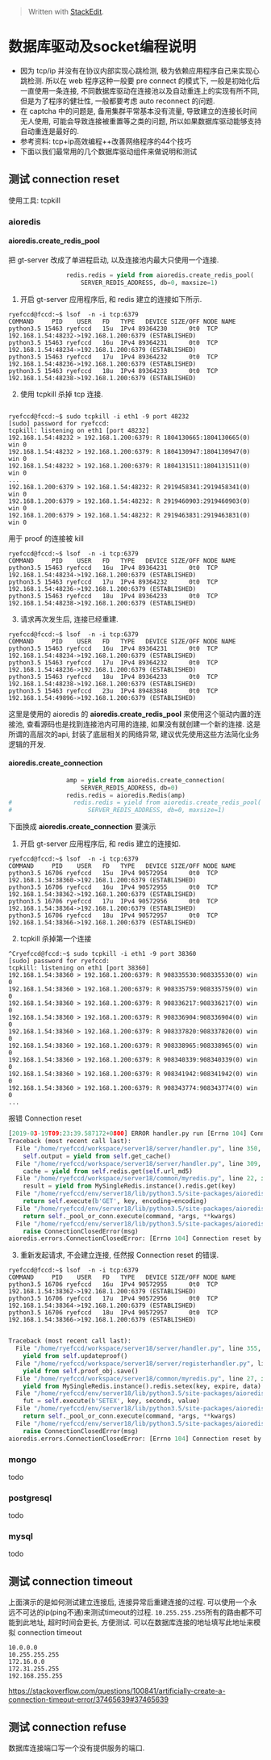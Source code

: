 > Written with [StackEdit](https://stackedit.io/).


#  数据库驱动及socket编程说明

 - 因为 tcp/ip 并没有在协议内部实现心跳检测, 极为依赖应用程序自己来实现心跳检测. 所以在 web 程序这种一般要 pre connect 的模式下, 一般是初始化后一直使用一条连接, 不同数据库驱动在连接池以及自动重连上的实现有所不同, 但是为了程序的健壮性, 一般都要考虑 auto reconnect 的问题. 
 - 在 captcha 中的问题是, 备用集群平常基本没有流量, 导致建立的连接长时间无人使用, 可能会导致连接被重置等之类的问题, 所以如果数据库驱动能够支持自动重连是最好的.
 - 参考资料: tcp+ip高效编程++改善网络程序的44个技巧
 - 下面以我们最常用的几个数据库驱动组件来做说明和测试



## 测试 connection reset

使用工具: tcpkill

###  aioredis

####  aioredis.create_redis_pool

把 gt-server 改成了单进程启动, 以及连接池内最大只使用一个连接.

```python
                redis.redis = yield from aioredis.create_redis_pool(
                    SERVER_REDIS_ADDRESS, db=0, maxsize=1)
```

 1. 开启 gt-server 应用程序后, 和 redis 建立的连接如下所示.
```shell
ryefccd@fccd:~$ lsof  -n -i tcp:6379
COMMAND     PID    USER   FD   TYPE   DEVICE SIZE/OFF NODE NAME
python3.5 15463 ryefccd   15u  IPv4 89364230      0t0  TCP 192.168.1.54:48232->192.168.1.200:6379 (ESTABLISHED)
python3.5 15463 ryefccd   16u  IPv4 89364231      0t0  TCP 192.168.1.54:48234->192.168.1.200:6379 (ESTABLISHED)
python3.5 15463 ryefccd   17u  IPv4 89364232      0t0  TCP 192.168.1.54:48236->192.168.1.200:6379 (ESTABLISHED)
python3.5 15463 ryefccd   18u  IPv4 89364233      0t0  TCP 192.168.1.54:48238->192.168.1.200:6379 (ESTABLISHED)
```
 2. 使用 tcpkill 杀掉 tcp 连接.
```shell

ryefccd@fccd:~$ sudo tcpkill -i eth1 -9 port 48232
[sudo] password for ryefccd: 
tcpkill: listening on eth1 [port 48232]
192.168.1.54:48232 > 192.168.1.200:6379: R 1804130665:1804130665(0) win 0
192.168.1.54:48232 > 192.168.1.200:6379: R 1804130947:1804130947(0) win 0
192.168.1.54:48232 > 192.168.1.200:6379: R 1804131511:1804131511(0) win 0
...
192.168.1.200:6379 > 192.168.1.54:48232: R 2919458341:2919458341(0) win 0
192.168.1.200:6379 > 192.168.1.54:48232: R 2919460903:2919460903(0) win 0
192.168.1.200:6379 > 192.168.1.54:48232: R 2919463831:2919463831(0) win 0
```

用于 proof 的连接被 kill
```shell
ryefccd@fccd:~$ lsof  -n -i tcp:6379
COMMAND     PID    USER   FD   TYPE   DEVICE SIZE/OFF NODE NAME
python3.5 15463 ryefccd   16u  IPv4 89364231      0t0  TCP 192.168.1.54:48234->192.168.1.200:6379 (ESTABLISHED)
python3.5 15463 ryefccd   17u  IPv4 89364232      0t0  TCP 192.168.1.54:48236->192.168.1.200:6379 (ESTABLISHED)
python3.5 15463 ryefccd   18u  IPv4 89364233      0t0  TCP 192.168.1.54:48238->192.168.1.200:6379 (ESTABLISHED)

```

 3. 请求再次发生后, 连接已经重建.

```shell
ryefccd@fccd:~$ lsof  -n -i tcp:6379
COMMAND     PID    USER   FD   TYPE   DEVICE SIZE/OFF NODE NAME
python3.5 15463 ryefccd   16u  IPv4 89364231      0t0  TCP 192.168.1.54:48234->192.168.1.200:6379 (ESTABLISHED)
python3.5 15463 ryefccd   17u  IPv4 89364232      0t0  TCP 192.168.1.54:48236->192.168.1.200:6379 (ESTABLISHED)
python3.5 15463 ryefccd   18u  IPv4 89364233      0t0  TCP 192.168.1.54:48238->192.168.1.200:6379 (ESTABLISHED)
python3.5 15463 ryefccd   23u  IPv4 89483848      0t0  TCP 192.168.1.54:49896->192.168.1.200:6379 (ESTABLISHED)
```


这里是使用的 aioredis 的 **aioredis.create_redis_pool** 来使用这个驱动内置的连接池, 查看源码也是找到连接池内可用的连接, 如果没有就创建一个新的连接.
这是所谓的高层次的api,  封装了底层相关的网络异常, 建议优先使用这些方法简化业务逻辑的开发.



####  aioredis.create_connection

```python
                amp = yield from aioredis.create_connection(
                    SERVER_REDIS_ADDRESS, db=0)
                redis.redis = aioredis.Redis(amp)
#                 redis.redis = yield from aioredis.create_redis_pool(
#                     SERVER_REDIS_ADDRESS, db=0, maxsize=1)
```

下面换成 **aioredis.create_connection** 要演示

 1. 开启 gt-server 应用程序后, 和 redis 建立的连接如.
```shell
ryefccd@fccd:~$ lsof  -n -i tcp:6379
COMMAND     PID    USER   FD   TYPE   DEVICE SIZE/OFF NODE NAME
python3.5 16706 ryefccd   15u  IPv4 90572954      0t0  TCP 192.168.1.54:38360->192.168.1.200:6379 (ESTABLISHED)
python3.5 16706 ryefccd   16u  IPv4 90572955      0t0  TCP 192.168.1.54:38362->192.168.1.200:6379 (ESTABLISHED)
python3.5 16706 ryefccd   17u  IPv4 90572956      0t0  TCP 192.168.1.54:38364->192.168.1.200:6379 (ESTABLISHED)
python3.5 16706 ryefccd   18u  IPv4 90572957      0t0  TCP 192.168.1.54:38366->192.168.1.200:6379 (ESTABLISHED)

```
 2. tcpkill 杀掉第一个连接
```shell
^Cryefccd@fccd:~$ sudo tcpkill -i eth1 -9 port 38360
[sudo] password for ryefccd: 
tcpkill: listening on eth1 [port 38360]
192.168.1.54:38360 > 192.168.1.200:6379: R 908335530:908335530(0) win 0
192.168.1.54:38360 > 192.168.1.200:6379: R 908335759:908335759(0) win 0
192.168.1.54:38360 > 192.168.1.200:6379: R 908336217:908336217(0) win 0
192.168.1.54:38360 > 192.168.1.200:6379: R 908336904:908336904(0) win 0
192.168.1.54:38360 > 192.168.1.200:6379: R 908337820:908337820(0) win 0
192.168.1.54:38360 > 192.168.1.200:6379: R 908338965:908338965(0) win 0
192.168.1.54:38360 > 192.168.1.200:6379: R 908340339:908340339(0) win 0
192.168.1.54:38360 > 192.168.1.200:6379: R 908341942:908341942(0) win 0
192.168.1.54:38360 > 192.168.1.200:6379: R 908343774:908343774(0) win 0
...

```

报错 Connection reset
```python
[2019-03-19T09:23:39.587172+0800] ERROR handler.py run [Errno 104] Connection reset by peer
Traceback (most recent call last):
  File "/home/ryefccd/workspace/server18/server/handler.py", line 350, in run
    self.output = yield from self.get_cache()
  File "/home/ryefccd/workspace/server18/server/handler.py", line 309, in get_cache
    cache = yield from self.redis.get(self.url_md5)
  File "/home/ryefccd/workspace/server18/common/myredis.py", line 22, in get
    result = yield from MySingleRedis.instance().redis.get(key)
  File "/home/ryefccd/env/server18/lib/python3.5/site-packages/aioredis/commands/string.py", line 83, in get
    return self.execute(b'GET', key, encoding=encoding)
  File "/home/ryefccd/env/server18/lib/python3.5/site-packages/aioredis/commands/__init__.py", line 50, in execute
    return self._pool_or_conn.execute(command, *args, **kwargs)
  File "/home/ryefccd/env/server18/lib/python3.5/site-packages/aioredis/connection.py", line 287, in execute
    raise ConnectionClosedError(msg)
aioredis.errors.ConnectionClosedError: [Errno 104] Connection reset by peer
```
 3. 重新发起请求, 不会建立连接, 任然报 Connection reset 的错误.

```shell
ryefccd@fccd:~$ lsof  -n -i tcp:6379
COMMAND     PID    USER   FD   TYPE   DEVICE SIZE/OFF NODE NAME
python3.5 16706 ryefccd   16u  IPv4 90572955      0t0  TCP 192.168.1.54:38362->192.168.1.200:6379 (ESTABLISHED)
python3.5 16706 ryefccd   17u  IPv4 90572956      0t0  TCP 192.168.1.54:38364->192.168.1.200:6379 (ESTABLISHED)
python3.5 16706 ryefccd   18u  IPv4 90572957      0t0  TCP 192.168.1.54:38366->192.168.1.200:6379 (ESTABLISHED)
```

```python

Traceback (most recent call last):
  File "/home/ryefccd/workspace/server18/server/handler.py", line 355, in run
    yield from self.updateproof()
  File "/home/ryefccd/workspace/server18/server/registerhandler.py", line 71, in updateproof
    yield from self.proof_obj.save()
  File "/home/ryefccd/workspace/server18/common/myredis.py", line 27, in set
    yield from MySingleRedis.instance().redis.setex(key, expire, data)
  File "/home/ryefccd/env/server18/lib/python3.5/site-packages/aioredis/commands/string.py", line 218, in setex
    fut = self.execute(b'SETEX', key, seconds, value)
  File "/home/ryefccd/env/server18/lib/python3.5/site-packages/aioredis/commands/__init__.py", line 50, in execute
    return self._pool_or_conn.execute(command, *args, **kwargs)
  File "/home/ryefccd/env/server18/lib/python3.5/site-packages/aioredis/connection.py", line 287, in execute
    raise ConnectionClosedError(msg)
aioredis.errors.ConnectionClosedError: [Errno 104] Connection reset by peer
```



###  mongo
todo



###  postgresql
todo


### mysql
todo

## 测试 connection timeout

上面演示的是如何测试建立连接后, 连接异常后重建连接的过程. 
可以使用一个永远不可达的ip(ping不通)来测试timeout的过程. `10.255.255.255`所有的路由都不可能到此地址, 超时时间会更长, 方便测试. 可以在数据库连接的地址填写此地址来模拟 connection timeout

```shell
10.0.0.0
10.255.255.255
172.16.0.0
172.31.255.255
192.168.255.255
```
https://stackoverflow.com/questions/100841/artificially-create-a-connection-timeout-error/37465639#37465639

## 测试 connection refuse

数据库连接端口写一个没有提供服务的端口.